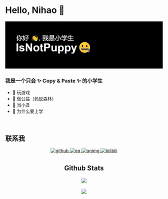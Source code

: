 # Hello, Nihao 👋
<img src="https://raw.githubusercontent.com/IsNotPuppy/IsNotPuppy/main/download.png" alt="banner that says Sarah hart Landolt - software developer, artist, designer">

### 我是一个只会 ✨ Copy & Paste ✨ 的小学生

- 🔭 玩游戏
- 🌱 做公益（蚂蚁森林）
- 🤡 当小丑
- 🤔 为什么要上学

<br/>  

## 联系我
<div align="center">
<a href="https://github.com/IsNotPuppy" target="_blank">
<img src=https://img.shields.io/badge/github-%2324292e.svg?&style=for-the-badge&logo=github&logoColor=white alt=github style="margin-bottom: 5px;" />
</a>
<a href="https://qm.qq.com/q/oOgOgqMoIo&personal_qrcode_source=4" target="_blank">
<img src=https://img.shields.io/badge/QQ-%2300acee.svg?logo=Tencent%20QQ&style=for-the-badge alt=qq style="margin-bottom: 5px;" />
</a>
<a href="https://raw.githubusercontent.com/IsNotPuppy/IsNotPuppy/main/qrcode_1691440296936.jpg" target="_blank">
<img src=https://img.shields.io/badge/QQIMG-%2300acee.svg?logo=Tencent%20QQ&style=for-the-badge alt=qqimg style="margin-bottom: 5px;" />
</a>
<a href="https://space.bilibili.com/402157092" target="_blank">
<img src=https://img.shields.io/badge/Bilibili-%232E87FB.svg?logo=bilibili&style=for-the-badge&logoColor=white alt=bilibili style="margin-bottom: 5px;" />
</a>

<br />

## Github Stats  
<div align="center"><img src="https://github-readme-stats.vercel.app/api?username=IsNotPuppy&show_icons=true&count_private=true&hide_border=true" align="center" /></div>  

<br/>  

<div align="center">
<img src="https://komarev.com/ghpvc/?username=IsNotPuppy&&style=flat-square" align="center" />
</div>  
